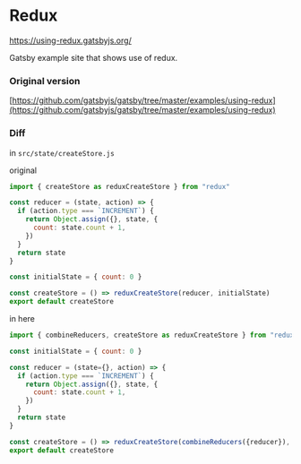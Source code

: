 # Redux

https://using-redux.gatsbyjs.org/

Gatsby example site that shows use of redux.
### Original version
[https://github.com/gatsbyjs/gatsby/tree/master/examples/using-redux](https://github.com/gatsbyjs/gatsby/tree/master/examples/using-redux)

### Diff
in `src/state/createStore.js`

original
```js
import { createStore as reduxCreateStore } from "redux"

const reducer = (state, action) => {
  if (action.type === `INCREMENT`) {
    return Object.assign({}, state, {
      count: state.count + 1,
    })
  }
  return state
}

const initialState = { count: 0 }

const createStore = () => reduxCreateStore(reducer, initialState)
export default createStore
```

in here
```js
import { combineReducers, createStore as reduxCreateStore } from "redux"

const initialState = { count: 0 }

const reducer = (state={}, action) => {
  if (action.type === `INCREMENT`) {
    return Object.assign({}, state, {
      count: state.count + 1,
    })
  }
  return state
}

const createStore = () => reduxCreateStore(combineReducers({reducer}), initialState)
export default createStore
```
